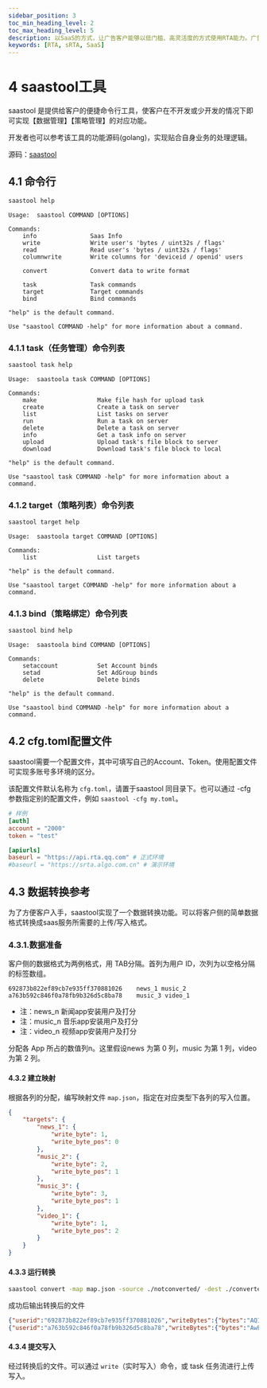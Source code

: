 ```yaml
---
sidebar_position: 3
toc_min_heading_level: 2
toc_max_heading_level: 5
description: 以SaaS的方式，让广告客户能够以低门槛、高灵活度的方式使用RTA能力。广告客户可以免除对接整套RTA时涉及到的工程投入、基建投入，专注在策略开发中；同时由于RTA-SaaS部署在平台域内，数据安全和合规性获得更强保障，进而可以衍生出更多玩法，解决更多业务问题。
keywords: [RTA, sRTA, SaaS]
---
```


# 4 saastool工具

saastool 是提供给客户的便捷命令行工具，使客户在不开发或少开发的情况下即可实现【数据管理】【策略管理】的对应功能。

开发者也可以参考该工具的功能源码(golang)，实现贴合自身业务的处理逻辑。

源码：[saastool](https://rta.coding.net/p/public/d/saasapi/git/tree/master/cmd/saastool) 

## 4.1 命令行

```sh
saastool help
```

```
Usage:  saastool COMMAND [OPTIONS]

Commands:
    info               Saas Info
    write              Write user's 'bytes / uint32s / flags'
    read               Read user's 'bytes / uint32s / flags'
    columnwrite        Write columns for 'deviceid / openid' users

    convert            Convert data to write format
    
    task               Task commands    
    target             Target commands
    bind               Bind commands

"help" is the default command.

Use "saastool COMMAND -help" for more information about a command.
```

### 4.1.1 task（任务管理）命令列表

```sh
saastool task help
```

```
Usage:  saastoola task COMMAND [OPTIONS]

Commands:
    make                 Make file hash for upload task
    create               Create a task on server
    list                 List tasks on server
    run                  Run a task on server
    delete               Delete a task on server
    info                 Get a task info on server
    upload               Upload task's file block to server
    download             Download task's file block to local

"help" is the default command.

Use "saastool task COMMAND -help" for more information about a command.
```

### 4.1.2 target（策略列表）命令列表

```sh
saastool target help
```

```
Usage:  saastoola target COMMAND [OPTIONS]

Commands:
    list                 List targets

"help" is the default command.

Use "saastool target COMMAND -help" for more information about a command.
```

### 4.1.3 bind（策略绑定）命令列表

```sh
saastool bind help
```

```
Usage:  saastoola bind COMMAND [OPTIONS]

Commands:
    setaccount           Set Account binds
    setad                Set AdGroup binds
    delete               Delete binds

"help" is the default command.

Use "saastool bind COMMAND -help" for more information about a command.
```

## 4.2 cfg.toml配置文件

saastool需要一个配置文件，其中可填写自己的Account、Token。使用配置文件可实现多账号多环境的区分。

该配置文件默认名称为 `cfg.toml`，请置于saastool 同目录下。也可以通过 -cfg 参数指定别的配置文件，例如 `saastool -cfg my.toml`。

```toml
# 样例
[auth]
account = "2000"
token = "test"

[apiurls]
baseurl = "https://api.rta.qq.com" # 正式环境
#baseurl = "https://srta.algo.com.cn" # 演示环境
```

## 4.3 数据转换参考

为了方便客户入手，saastool实现了一个数据转换功能。可以将客户侧的简单数据格式转换成saas服务所需要的上传/写入格式。

### 4.3.1.数据准备

客户侧的数据格式为两例格式，用 TAB分隔。首列为用户 ID，次列为以空格分隔的标签数组。

```
692873b822ef89cb7e935ff370881026    news_1 music_2
a763b592c846f0a78fb9b326d5c8ba78    music_3 video_1
```

+ 注：news_n 新闻app安装用户及打分
+ 注：music_n 音乐app安装用户及打分
+ 注：video_n 视频app安装用户及打分

分配各 App 所占的数值列n。这里假设news 为第 0 列，music 为第 1 列，video 为第 2 列。

#### 4.3.2 建立映射

根据各列的分配，编写映射文件 `map.json`，指定在对应类型下各列的写入位置。

```json
{
    "targets": {
        "news_1": {
            "write_byte": 1,
            "write_byte_pos": 0
        },
        "music_2": {
            "write_byte": 2,
            "write_byte_pos": 1
        },
        "music_3": {
            "write_byte": 3,
            "write_byte_pos": 1
        },
        "video_1": {
            "write_byte": 1,
            "write_byte_pos": 2
        }
    }
}
```

#### 4.3.3 运行转换

```sh
saastool convert -map map.json -source ./notconverted/ -dest ./converted/
```

成功后输出转换后的文件

```json
{"userid":"692873b822ef89cb7e935ff370881026","writeBytes":{"bytes":"AQI=","index1":"3"}}
{"userid":"a763b592c846f0a78fb9b326d5c8ba78","writeBytes":{"bytes":"AwE=","index1":"6"}}
```

#### 4.3.4 提交写入

经过转换后的文件。可以通过 `write`（实时写入）命令，或 task 任务流进行上传写入。